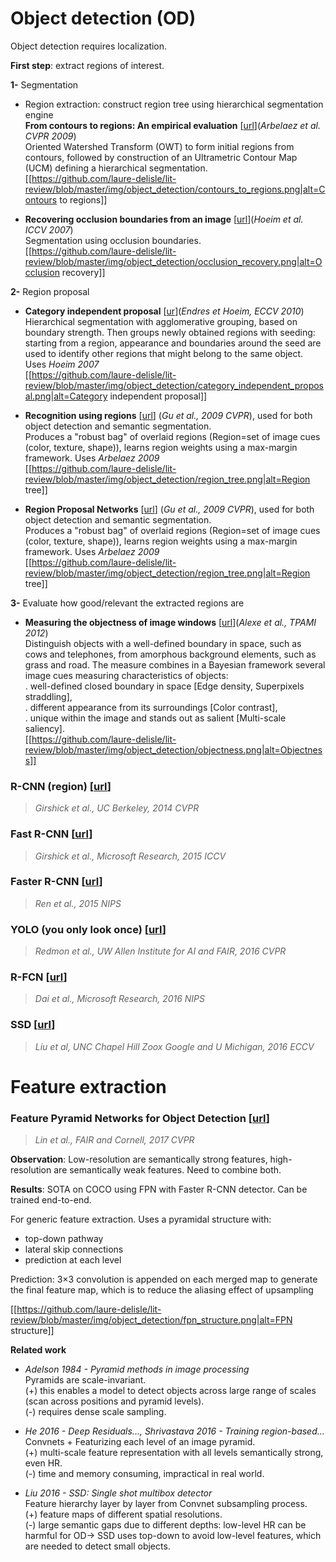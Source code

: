 # Object detection (OD)

Object detection requires localization.

**First step**: extract regions of interest.

**1-** Segmentation

- Region extraction: construct region tree using hierarchical segmentation engine  
**From contours to regions: An empirical evaluation** [[url](https://vision.ics.uci.edu/papers/ArbelaezMFM_CVPR_2009/ArbelaezMFM_CVPR_2009.pdf)](_Arbelaez et al. CVPR 2009_)  
Oriented Watershed Transform (OWT) to form initial regions from contours, followed by construction of an Ultrametric Contour Map (UCM) defining a hierarchical segmentation.  
[[https://github.com/laure-delisle/lit-review/blob/master/img/object_detection/contours_to_regions.png|alt=Contours to regions]]

- **Recovering occlusion boundaries from an image** [[url](https://www.ri.cmu.edu/pub_files/pub4/hoiem_derek_2007_3/hoiem_derek_2007_3.pdf)](_Hoeim et al. ICCV 2007_)  
Segmentation using occlusion boundaries.  
[[https://github.com/laure-delisle/lit-review/blob/master/img/object_detection/occlusion_recovery.png|alt=Occlusion recovery]]

**2-** Region proposal

- **Category independent proposal** [[ur](http://dhoiem.cs.illinois.edu/publications/eccv2010_CategoryIndependentProposals_ian.pdf)](_Endres et Hoeim, ECCV 2010_)  
Hierarchical segmentation with agglomerative grouping, based on boundary strength. Then groups newly obtained regions with seeding: starting from a region, appearance and boundaries around the seed are used to identify other regions that might belong to the same object. Uses _Hoeim 2007_  
[[https://github.com/laure-delisle/lit-review/blob/master/img/object_detection/category_independent_proposal.png|alt=Category independent proposal]]


- **Recognition using regions** [[url](http://www-bcf.usc.edu/~limjj/paper/glam_cvpr09.pdf)]
(_Gu et al., 2009 CVPR_), used for both object detection and semantic segmentation.  
Produces a "robust bag" of overlaid regions (Region=set of image cues (color, texture, shape)), learns region weights using a max-margin framework. Uses _Arbelaez 2009_  
[[https://github.com/laure-delisle/lit-review/blob/master/img/object_detection/region_tree.png|alt=Region tree]]

- **Region Proposal Networks** [[url](https://arxiv.org/pdf/1506.01497)]
(_Gu et al., 2009 CVPR_), used for both object detection and semantic segmentation.  
Produces a "robust bag" of overlaid regions (Region=set of image cues (color, texture, shape)), learns region weights using a max-margin framework. Uses _Arbelaez 2009_  
[[https://github.com/laure-delisle/lit-review/blob/master/img/object_detection/region_tree.png|alt=Region tree]]


**3-** Evaluate how good/relevant the extracted regions are

- **Measuring the objectness of image windows** [[url](http://calvin.inf.ed.ac.uk/wp-content/uploads/Publications/alexe12pami.pdf)](_Alexe et al., TPAMI 2012_)  
Distinguish objects with a well-defined boundary in space, such as cows and telephones, from amorphous
background elements, such as grass and road. The measure combines in a Bayesian framework several image cues measuring characteristics of objects:  
. well-defined closed boundary in space [Edge density, Superpixels straddling],  
. different appearance from its surroundings [Color contrast],  
. unique within the image and stands out as salient [Multi-scale saliency].  
[[https://github.com/laure-delisle/lit-review/blob/master/img/object_detection/objectness.png|alt=Objectness]]

### R-CNN (region) [[url](https://arxiv.org/pdf/1311.2524.pdf])]
> _Girshick et al., UC Berkeley, 2014 CVPR_

### Fast R-CNN [[url](https://arxiv.org/pdf/1504.08083)]
> _Girshick et al., Microsoft Research, 2015 ICCV_

### Faster R-CNN [[url](https://arxiv.org/abs/1506.01497)]
> _Ren et al., 2015 NIPS_

### YOLO (you only look once) [[url](https://arxiv.org/pdf/1506.02640.pdf)]
> _Redmon et al., UW Allen Institute for AI and FAIR, 2016 CVPR_

### R-FCN [[url](https://arxiv.org/pdf/1605.06409.pdf)]
> _Dai et al., Microsoft Research, 2016 NIPS_

### SSD [[url](https://arxiv.org/pdf/1512.02325.pdf)]
> _Liu et al, UNC Chapel Hill Zoox Google and U Michigan, 2016 ECCV_ 

# Feature extraction

### Feature Pyramid Networks for Object Detection [[url](https://arxiv.org/pdf/1612.03144.pdf)]
> _Lin et al., FAIR and Cornell, 2017 CVPR_

**Observation**: Low-resolution are semantically strong features, high-resolution are semantically weak features. Need to combine both.

**Results**: SOTA on COCO using FPN with Faster R-CNN detector. Can be trained end-to-end.

For generic feature extraction. Uses a pyramidal structure with:
- top-down pathway
- lateral skip connections
- prediction at each level 

Prediction: 3×3 convolution is appended on each merged map to generate the final feature map, which is to reduce the aliasing effect of upsampling

[[https://github.com/laure-delisle/lit-review/blob/master/img/object_detection/fpn_structure.png|alt=FPN structure]]

**Related work**  
- _Adelson 1984 - Pyramid methods in image processing_  
Pyramids are scale-invariant.  
(+) this enables a model to detect objects across large range of scales (scan across positions and pyramid levels).  
(-) requires dense scale sampling.

- _He 2016 - Deep Residuals..., Shrivastava 2016 - Training region-based..._  
Convnets + Featurizing each level of an image pyramid.  
(+) multi-scale feature representation with all levels semantically strong, even HR.  
(-) time and memory consuming, impractical in real world.

- _Liu 2016 - SSD: Single shot multibox detector_  
Feature hierarchy layer by layer from Convnet subsampling process.  
(+) feature maps of different spatial resolutions.  
(-) large semantic gaps due to different depths: low-level HR can be harmful for OD-> SSD uses top-down to avoid low-level features, which are needed to detect small objects.

